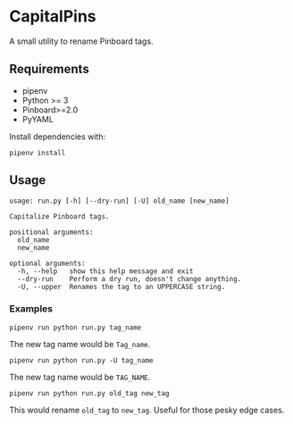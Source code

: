# CapitalPins

A small utility to rename Pinboard tags.

## Requirements

* pipenv
* Python >= 3
* Pinboard>=2.0
* PyYAML

Install dependencies with:

```
pipenv install
```

## Usage

```
usage: run.py [-h] [--dry-run] [-U] old_name [new_name]

Capitalize Pinboard tags.

positional arguments:
  old_name
  new_name

optional arguments:
  -h, --help   show this help message and exit
  --dry-run    Perform a dry run, doesn't change anything.
  -U, --upper  Renames the tag to an UPPERCASE string.
```

### Examples

```
pipenv run python run.py tag_name
```

The new tag name would be `Tag_name`.

```
pipenv run python run.py -U tag_name
```

The new tag name would be `TAG_NAME`.

```
pipenv run python run.py old_tag new_tag
```

This would rename `old_tag` to `new_tag`. Useful for those pesky edge
cases.
